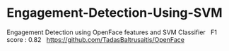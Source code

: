 # Engagement-Detection-Using-SVM

Engagement Detection using OpenFace features and SVM Classifier &nbsp;
F1 score : 0.82 &nbsp;
https://github.com/TadasBaltrusaitis/OpenFace
